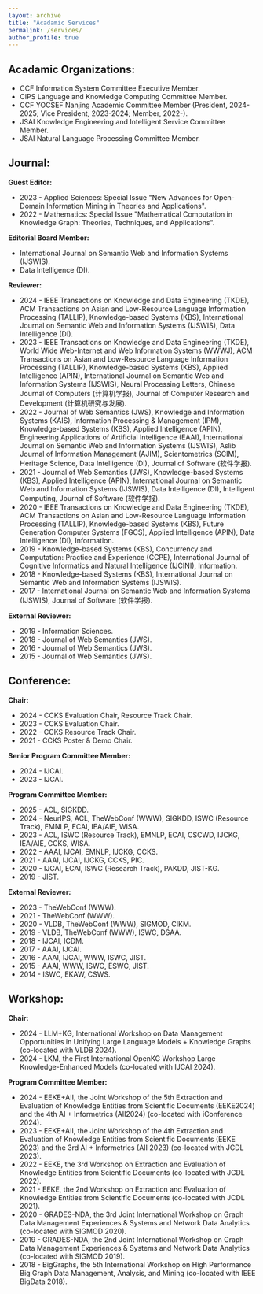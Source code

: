 ```yaml
---
layout: archive
title: "Acadamic Services"
permalink: /services/
author_profile: true
---
```

## Acadamic Organizations:
* CCF Information System Committee Executive Member. 
* CIPS Language and Knowledge Computing Committee Member.
* CCF YOCSEF Nanjing Academic Committee Member (President, 2024-2025; Vice President, 2023-2024; Member, 2022-).
* JSAI Knowledge Engineering and Intelligent Service Committee Member.
* JSAI Natural Language Processing Committee Member.

## Journal:
**Guest Editor:**
* 2023 - Applied Sciences: Special Issue "New Advances for Open-Domain Information Mining in Theories and Applications".
* 2022 - Mathematics: Special Issue "Mathematical Computation in Knowledge Graph: Theories, Techniques, and Applications".

**Editorial Board Member:** 
* International Journal on Semantic Web and Information Systems (IJSWIS).
* Data Intelligence (DI).

**Reviewer:**
* 2024 - IEEE Transactions on Knowledge and Data Engineering (TKDE), ACM Transactions on Asian and Low-Resource Language Information Processing (TALLIP), Knowledge-based Systems (KBS), International Journal on Semantic Web and Information Systems (IJSWIS), Data Intelligence (DI).
* 2023 - IEEE Transactions on Knowledge and Data Engineering (TKDE), World Wide Web-Internet and Web Information Systems (WWWJ), ACM Transactions on Asian and Low-Resource Language Information Processing (TALLIP), Knowledge-based Systems (KBS), Applied Intelligence (APIN), International Journal on Semantic Web and Information Systems (IJSWIS), Neural Processing Letters, Chinese Journal of Computers (计算机学报), Journal of Computer Research and Development (计算机研究与发展).
* 2022 - Journal of Web Semantics (JWS), Knowledge and Information Systems (KAIS), Information Processing & Management (IPM), Knowledge-based Systems (KBS), Applied Intelligence (APIN), Engineering Applications of Artificial Intelligence (EAAI), International Journal on Semantic Web and Information Systems (IJSWIS), Aslib Journal of Information Management (AJIM), Scientometrics (SCIM), Heritage Science, Data Intelligence (DI), Journal of Software (软件学报).
* 2021 - Journal of Web Semantics (JWS), Knowledge-based Systems (KBS), Applied Intelligence (APIN), International Journal on Semantic Web and Information Systems (IJSWIS), Data Intelligence (DI), Intelligent Computing, Journal of Software (软件学报).
* 2020 - IEEE Transactions on Knowledge and Data Engineering (TKDE), ACM Transactions on Asian and Low-Resource Language Information Processing (TALLIP), Knowledge-based Systems (KBS), Future Generation Computer Systems (FGCS), Applied Intelligence (APIN), Data Intelligence (DI), Information.
* 2019 - Knowledge-based Systems (KBS), Concurrency and Computation: Practice and Experience (CCPE), International Journal of Cognitive Informatics and Natural Intelligence (IJCINI), Information.
* 2018 - Knowledge-based Systems (KBS), International Journal on Semantic Web and Information Systems (IJSWIS).
* 2017 - International Journal on Semantic Web and Information Systems (IJSWIS), Journal of Software (软件学报).

**External Reviewer:**
* 2019 - Information Sciences.
* 2018 - Journal of Web Semantics (JWS).
* 2016 - Journal of Web Semantics (JWS).
* 2015 - Journal of Web Semantics (JWS).


## Conference:
**Chair:**
* 2024 - CCKS Evaluation Chair, Resource Track Chair.
* 2023 - CCKS Evaluation Chair.
* 2022 - CCKS Resource Track Chair.
* 2021 - CCKS Poster & Demo Chair.

**Senior Program Committee Member:**
* 2024 - IJCAI.
* 2023 - IJCAI. 

**Program Committee Member:**
* 2025 - ACL, SIGKDD.
* 2024 - NeurIPS, ACL, TheWebConf (WWW), SIGKDD, ISWC (Resource Track), EMNLP, ECAI, IEA/AIE, WISA.
* 2023 - ACL, ISWC (Resource Track), EMNLP, ECAI, CSCWD, IJCKG, IEA/AIE, CCKS, WISA.
* 2022 - AAAI, IJCAI, EMNLP, IJCKG, CCKS.
* 2021 - AAAI, IJCAI, IJCKG, CCKS, PIC.
* 2020 - IJCAI, ECAI, ISWC (Research Track), PAKDD, JIST-KG.
* 2019 - JIST.

**External Reviewer:**
* 2023 - TheWebConf (WWW).
* 2021 - TheWebConf (WWW).
* 2020 - VLDB, TheWebConf (WWW), SIGMOD, CIKM.
* 2019 - VLDB, TheWebConf (WWW), ISWC, DSAA.
* 2018 - IJCAI, ICDM.
* 2017 - AAAI, IJCAI.
* 2016 - AAAI, IJCAI, WWW, ISWC, JIST.
* 2015 - AAAI, WWW, ISWC, ESWC, JIST.
* 2014 - ISWC, EKAW, CSWS.


## Workshop:
**Chair:**
* 2024 - LLM+KG, International Workshop on Data Management Opportunities in Unifying Large Language Models + Knowledge Graphs (co-located with VLDB 2024).
* 2024 - LKM, the First International OpenKG Workshop Large Knowledge-Enhanced Models (co-located with IJCAI 2024).

**Program Committee Member:**
* 2024 - EEKE+AII, the Joint Workshop of the 5th Extraction and Evaluation of Knowledge Entities from Scientific Documents (EEKE2024) and the 4th AI + Informetrics (AII2024) (co-located with iConference 2024).
* 2023 - EEKE+AII, the Joint Workshop of the 4th Extraction and Evaluation of Knowledge Entities from Scientific Documents (EEKE 2023) and the 3rd AI + Informetrics (AII 2023) (co-located with JCDL 2023).
* 2022 - EEKE, the 3rd Workshop on Extraction and Evaluation of Knowledge Entities from Scientific Documents (co-located with JCDL 2022).
* 2021 - EEKE, the 2nd Workshop on Extraction and Evaluation of Knowledge Entities from Scientific Documents (co-located with JCDL 2021).
* 2020 - GRADES-NDA, the 3rd Joint International Workshop on Graph Data Management Experiences & Systems and Network Data Analytics (co-located with SIGMOD 2020).
* 2019 - GRADES-NDA, the 2nd Joint International Workshop on Graph Data Management Experiences & Systems and Network Data Analytics (co-located with SIGMOD 2019).
* 2018 - BigGraphs, the 5th International Workshop on High Performance Big Graph Data Management, Analysis, and Mining (co-located with IEEE BigData 2018).
